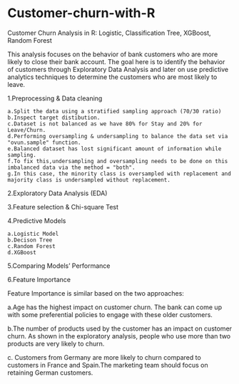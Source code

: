 # Customer-churn-with-R
Customer Churn Analysis in R: Logistic, Classification Tree, XGBoost, Random Forest

This analysis focuses on the behavior of bank customers who are more likely to close their bank account. The goal here is to identify the behavior of customers through Exploratory Data Analysis and later on use predictive analytics techniques to determine the customers who are most likely to leave.


   1.Preprocessing & Data cleaning
   
    a.Split the data using a stratified sampling approach (70/30 ratio)
    b.Inspect target distibution.
    c.Dataset is not balanced as we have 80% for Stay and 20% for Leave/Churn.
    d.Performing oversampling & undersampling to balance the data set via "ovun.sample" function.
    e.Balanced dataset has lost significant amount of information while sampling.
    f.To fix this,undersampling and oversampling needs to be done on this imbalanced data via the method = "both".
    g.In this case, the minority class is oversampled with replacement and majority class is undersampled without replacement.

   2.Exploratory Data Analysis (EDA)
   
   3.Feature selection & Chi-square Test
    
   4.Predictive Models
   
    a.Logistic Model
    b.Decison Tree
    c.Random Forest
    d.XGBoost
    
   5.Comparing Models’ Performance
    
   6.Feature Importance
   
   Feature Importance is similar based on the two approaches:
   
   a.Age has the highest impact on customer churn. The bank can come up with some preferential policies to engage with these older customers.
   
   b.The number of products used by the customer has an impact on customer churn. As shown in the exploratory analysis, people who use more than two products are very likely to churn.
   
   c. Customers from Germany are more likely to churn compared to customers in France and Spain.The marketing team should focus on retaining German customers.

